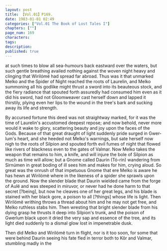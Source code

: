 ```yaml
---
layout: post
title: 【Vol.01】P169.
date: 1983-01-01 02:49
categories: ["Vol.01 The Book of Lost Tales I"]
chapters: [""]
page_num: 169
characters: 
tags: 
description: 
published: true
---
```


<p style="text-indent: 0;">
at such times to blow all sea-humours back eastward over the waters, but such gentle breathing availed nothing against the woven night heavy and clinging that Wirilómë had spread far abroad. Thus was it that unmarked Melko and the Spider of Night reached the roots of Laurelin, and Melko summoning all his godlike might thrust a sword into its beauteous stock, and the fiery radiance that spouted forth assuredly had consumed him even as it did his sword, had not Gloomweaver cast herself down and lapped it thirstily, plying even her lips to the wound in the tree's bark and sucking away its life and strength.
</p>

By accursed fortune this deed was not straightway marked, for it was the time of Laurelin's accustomed deepest repose; and now behold, never more would it wake to glory, scattering beauty and joy upon the faces of the Gods. Because of that great draught of light suddenly pride surged in Gwer-lum's heart, and she heeded not Melko's warnings, but sate herself now nigh to the roots of Silpion and spouted forth evil fumes of night that flowed like rivers of blackness even to the gates of Valmar. Now Melko takes the weapon that remains to him, a knife, and will injure the bole of Silpion as much as time will allow; but a Gnome called Daurin (Tó-rin) wandering from Sirnúmen in great boding of ill sees him and makes for him, crying aloud. So great was the onrush of that impetuous Gnome that ere Melko is aware he has hewn at Wirilómë where in the likeness of a spider she sprawls upon the ground. Now the slender blade that Daurin wielded came from the forge of Aulë and was steeped in <I>miruvor, </I>or never had he done harm to that secret [?being], but now he cleaves one of her great legs, and his blade is stained with her black gore, a poison to all [?things] whose life is light. Then Wirilómë writhing throws a thread about him and he may not get free, and Melko ruthless stabs him. Then wresting that bright slender blade from his dying grasp he thrusts it deep into Silpion's trunk, and the poison of Gwerlum black upon it dried the very sap and essence of the tree, and its light died suddenly to a dismal glow lost in impenetrable dusk.

Then did Melko and Wirilómë turn in flight, nor is it too soon, for some that were behind Daurin seeing his fate fled in terror both to Kôr and Valmar, stumbling madly in the

